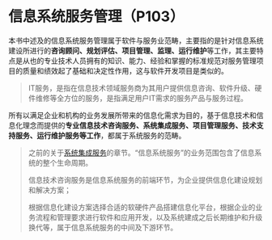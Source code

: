# 信息系统服务管理（P103）

本书中述及的信息系统服务管理属于软件与服务业范畴，主要指的是针对信息系统建设所进行的**咨询顾问、规划评估、项目管理、监理、运行维护**等工作，其主要特点是从也的专业技术人员拥有的知识、能力、经验和掌握的标准规范对服务管理项目的质量和绩效起了基础和决定性作用，这与软件开发项目是类似的。

> IT服务，是指在信息技术领域服务商为其用户提供信息咨询、软件升级、硬件维修等全方位的服务，是指满足用户IT需求的服务产品与服务过程。

所有以满足企业和机构的业务发展所带来的信息化需求为目的，基于信息技术和信息化理念而提供的**专业信息技术咨询服务、系统集成服务、项目管理服务、技术支持服务、运行维护服务等工作**，都属于系统服务的范畴。

>之前的关于[系统集成服务](informatization/system-integration/system-integration.md)的章节。“信息系统服务”的业务范围包含了信息系统的整个生命周期。
>
>信息技术咨询服务是信息系统服务的前端环节，为企业提供信息化建设规划和解决方案；
>
>根据信息化建设方案选择合适的软硬件产品搭建信息化平台，根据企业的业务流程和管理要求进行软件和应用开发，以及系统建成之后长期维护和升级换代等，属于信息系统服务的中间及下游环节。



